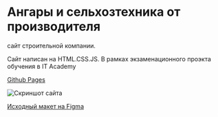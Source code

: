 # Ангары и сельхозтехника от производителя #

сайт строительной компании.

Сайт написан на HTML.CSS.JS. В рамках экзаменационного проэкта обучения в IT Academy

[Github Pages](https://sergeigolovkin.github.io/agricultural_machinery/)

![Скриншот сайта](./screenshot.png )


[Исходный макет на Figma](https://www.figma.com/file/MQXAXWxvh7OGybJMmGPasv/%D1%81%D0%B5%D0%BB%D1%8C%D1%85%D0%BE%D0%B7%D1%82%D0%B5%D1%85%D0%BD%D0%B8%D0%BA%D0%B0?type=design&node-id=23-8&t=95yZlSYYct2A1YOd-0)